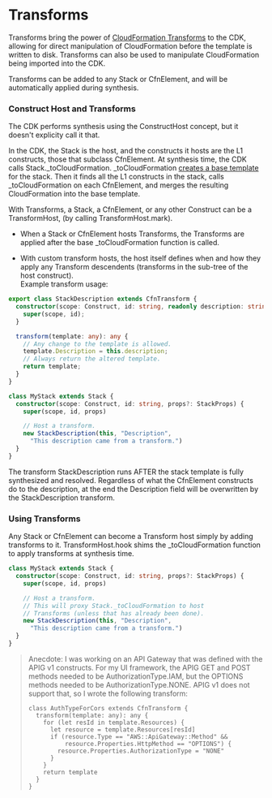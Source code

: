 # Transforms
Transforms bring the power of [CloudFormation Transforms](https://docs.aws.amazon.com/AWSCloudFormation/latest/UserGuide/transform-section-structure.html)
to the CDK, allowing for direct manipulation of CloudFormation
before the template is written to disk.  Transforms can also
be used to manipulate CloudFormation being imported into the
CDK.

Transforms can be added to any Stack or CfnElement, and will be automatically applied during synthesis.

### Construct Host and Transforms
The CDK performs synthesis using the ConstructHost concept, but it doesn't explicity call it that.

In the CDK, the Stack is the host, and the constructs it hosts
are the L1 constructs, those that subclass CfnElement.  At
synthesis time, the CDK calls Stack._toCloudFormation.  _toCloudFormation
[creates a base template](https://github.com/aws/aws-cdk/blob/92ce25085efe0540b9ac94df6de99995d3d900ac/packages/%40aws-cdk/core/lib/stack.ts#L1029-L1042)
for the stack.  Then it finds all the L1 constructs in the
stack, calls _toCloudFormation on each CfnElement, and merges the
resulting CloudFormation into the base template.

With Transforms, a Stack, a CfnElement, or any other Construct
can be a TransformHost, (by calling TransformHost.mark).

- When a Stack or CfnElement hosts Transforms, the Transforms are applied after
  the base _toCloudFormation function is called.

- With custom transform hosts, the host itself
  defines when and how they apply any Transform descendents (transforms in the sub-tree
  of the host construct).  
Example transform usage:

```typescript
export class StackDescription extends CfnTransform {
  constructor(scope: Construct, id: string, readonly description: string) {
    super(scope, id);
  }

  transform(template: any): any {
    // Any change to the template is allowed.
    template.Description = this.description;
    // Always return the altered template.
    return template;
  }
}

class MyStack extends Stack {
  constructor(scope: Construct, id: string, props?: StackProps) {
    super(scope, id, props)

    // Host a transform.
    new StackDescription(this, "Description",
      "This description came from a transform.")
  }
}
```

The transform StackDescription runs AFTER the stack
template is fully synthesized and resolved.  Regardless of
what the CfnElement constructs do to the description, at the
end the Description field will be overwritten by
the StackDescription transform.

### Using Transforms

Any Stack or CfnElement can become a Transform host simply by
adding transforms to it.  TransformHost.hook shims the
_toCloudFormation function to apply transforms at synthesis
time.

```typescript
class MyStack extends Stack {
  constructor(scope: Construct, id: string, props?: StackProps) {
    super(scope, id, props)

    // Host a transform.
    // This will proxy Stack._toCloudFormation to host
    // Transforms (unless that has already been done).
    new StackDescription(this, "Description",
      "This description came from a transform.")
  }
}
```

<blockquote>
 Anecdote: I was working on an API Gateway that was defined with the APIG v1 constructs.  For my UI framework, the APIG GET and POST methods needed to be AuthorizationType.IAM, but the OPTIONS methods needed to be AuthorizationType.NONE.  APIG v1 does not support that, so
 I wrote the following transform:

```
class AuthTypeForCors extends CfnTransform {
  transform(template: any): any {
    for (let resId in template.Resources) {
      let resource = template.Resources[resId]
      if (resource.Type == "AWS::ApiGateway::Method" &&
          resource.Properties.HttpMethod == "OPTIONS") {            
        resource.Properties.AuthorizationType = "NONE"
      }
    }
    return template
  }
}
```
</blockquote>
